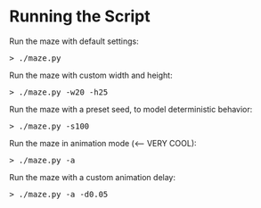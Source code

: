 Running the Script
================== 

Run the maze with default settings:
<pre>
> ./maze.py
</pre>

Run the maze with custom width and height:
<pre>
> ./maze.py -w20 -h25
</pre>

Run the maze with a preset seed, to model deterministic behavior:
<pre>
> ./maze.py -s100
</pre>

Run the maze in animation mode (<-- VERY COOL):
<pre>
> ./maze.py -a
</pre>

Run the maze with a custom animation delay:
<pre>
> ./maze.py -a -d0.05
</pre>